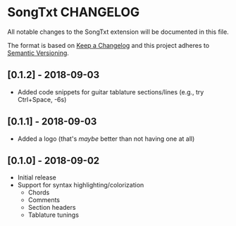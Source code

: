 # SongTxt CHANGELOG

All notable changes to the SongTxt extension will be documented in this file.

The format is based on [Keep a Changelog](http://keepachangelog.com/en/1.0.0/)
and this project adheres to [Semantic Versioning](http://semver.org/spec/v2.0.0.html).

## [0.1.2] - 2018-09-03

- Added code snippets for guitar tablature sections/lines (e.g., try Ctrl+Space, -6s)

## [0.1.1] - 2018-09-03

- Added a logo (that's _maybe_ better than not having one at all)

## [0.1.0] - 2018-09-02

- Initial release
- Support for syntax highlighting/colorization
  - Chords
  - Comments
  - Section headers
  - Tablature tunings
